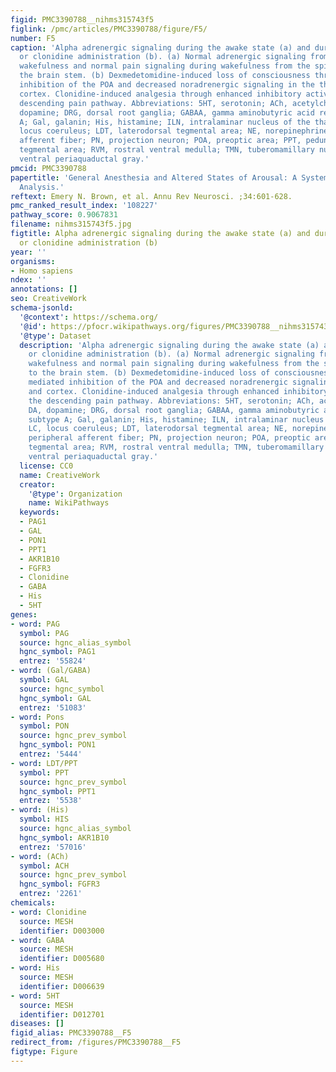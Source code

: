 ```yaml
---
figid: PMC3390788__nihms315743f5
figlink: /pmc/articles/PMC3390788/figure/F5/
number: F5
caption: 'Alpha adrenergic signaling during the awake state (a) and during dexmedetomidine
  or clonidine administration (b). (a) Normal adrenergic signaling from the LC during
  wakefulness and normal pain signaling during wakefulness from the spinal cord to
  the brain stem. (b) Dexmedetomidine-induced loss of consciousness through NE mediated
  inhibition of the POA and decreased noradrenergic signaling in the thalamus and
  cortex. Clonidine-induced analgesia through enhanced inhibitory activity in the
  descending pain pathway. Abbreviations: 5HT, serotonin; ACh, acetylcholine; DA,
  dopamine; DRG, dorsal root ganglia; GABAA, gamma aminobutyric acid receptor subtype
  A; Gal, galanin; His, histamine; ILN, intralaminar nucleus of the thalamus; LC,
  locus coeruleus; LDT, laterodorsal tegmental area; NE, norepinephrine; PAF, peripheral
  afferent fiber; PN, projection neuron; POA, preoptic area; PPT, pedunculopontine
  tegmental area; RVM, rostral ventral medulla; TMN, tuberomamillary nucleus; vPAG,
  ventral periaquaductal gray.'
pmcid: PMC3390788
papertitle: 'General Anesthesia and Altered States of Arousal: A Systems Neuroscience
  Analysis.'
reftext: Emery N. Brown, et al. Annu Rev Neurosci. ;34:601-628.
pmc_ranked_result_index: '108227'
pathway_score: 0.9067831
filename: nihms315743f5.jpg
figtitle: Alpha adrenergic signaling during the awake state (a) and during dexmedetomidine
  or clonidine administration (b)
year: ''
organisms:
- Homo sapiens
ndex: ''
annotations: []
seo: CreativeWork
schema-jsonld:
  '@context': https://schema.org/
  '@id': https://pfocr.wikipathways.org/figures/PMC3390788__nihms315743f5.html
  '@type': Dataset
  description: 'Alpha adrenergic signaling during the awake state (a) and during dexmedetomidine
    or clonidine administration (b). (a) Normal adrenergic signaling from the LC during
    wakefulness and normal pain signaling during wakefulness from the spinal cord
    to the brain stem. (b) Dexmedetomidine-induced loss of consciousness through NE
    mediated inhibition of the POA and decreased noradrenergic signaling in the thalamus
    and cortex. Clonidine-induced analgesia through enhanced inhibitory activity in
    the descending pain pathway. Abbreviations: 5HT, serotonin; ACh, acetylcholine;
    DA, dopamine; DRG, dorsal root ganglia; GABAA, gamma aminobutyric acid receptor
    subtype A; Gal, galanin; His, histamine; ILN, intralaminar nucleus of the thalamus;
    LC, locus coeruleus; LDT, laterodorsal tegmental area; NE, norepinephrine; PAF,
    peripheral afferent fiber; PN, projection neuron; POA, preoptic area; PPT, pedunculopontine
    tegmental area; RVM, rostral ventral medulla; TMN, tuberomamillary nucleus; vPAG,
    ventral periaquaductal gray.'
  license: CC0
  name: CreativeWork
  creator:
    '@type': Organization
    name: WikiPathways
  keywords:
  - PAG1
  - GAL
  - PON1
  - PPT1
  - AKR1B10
  - FGFR3
  - Clonidine
  - GABA
  - His
  - 5HT
genes:
- word: PAG
  symbol: PAG
  source: hgnc_alias_symbol
  hgnc_symbol: PAG1
  entrez: '55824'
- word: (Gal/GABA)
  symbol: GAL
  source: hgnc_symbol
  hgnc_symbol: GAL
  entrez: '51083'
- word: Pons
  symbol: PON
  source: hgnc_prev_symbol
  hgnc_symbol: PON1
  entrez: '5444'
- word: LDT/PPT
  symbol: PPT
  source: hgnc_prev_symbol
  hgnc_symbol: PPT1
  entrez: '5538'
- word: (His)
  symbol: HIS
  source: hgnc_alias_symbol
  hgnc_symbol: AKR1B10
  entrez: '57016'
- word: (ACh)
  symbol: ACH
  source: hgnc_prev_symbol
  hgnc_symbol: FGFR3
  entrez: '2261'
chemicals:
- word: Clonidine
  source: MESH
  identifier: D003000
- word: GABA
  source: MESH
  identifier: D005680
- word: His
  source: MESH
  identifier: D006639
- word: 5HT
  source: MESH
  identifier: D012701
diseases: []
figid_alias: PMC3390788__F5
redirect_from: /figures/PMC3390788__F5
figtype: Figure
---
```

